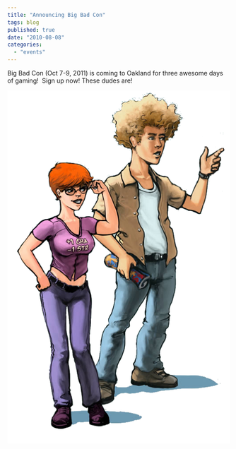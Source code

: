 ```yaml
---
title: "Announcing Big Bad Con"
tags: blog
published: true
date: "2010-08-08"
categories: 
  - "events"
---
```


Big Bad Con (Oct 7-9, 2011) is coming to Oakland for three awesome days of gaming!  Sign up now! These dudes are!

[![](/images/left-gamers.png "left-gamers")](http://www.bigbadcon.com/wp-content/uploads/2010/08/left-gamers.png)
